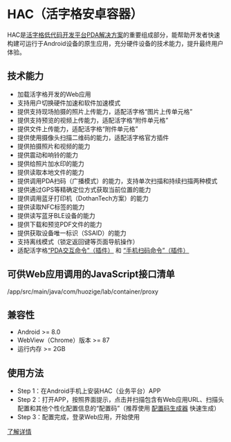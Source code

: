 # HAC（活字格安卓容器）
HAC是[活字格低代码开发平台](https://www.grapecity.com.cn/solutions/huozige)[PDA解决方案](https://gcdn.grapecity.com.cn/forum.php?mod=viewthread&tid=153537&page=1&extra=#pid577272)的重要组成部分，能帮助开发者快速构建可运行于Android设备的原生应用，充分硬件设备的技术能力，提升最终用户体验。

## 技术能力
* 加载活字格开发的Web应用
* 支持用户切换硬件加速和软件加速模式
* 提供支持现场拍摄的照片上传能力，适配活字格“图片上传单元格”
* 提供支持预览的视频上传能力，适配活字格“附件单元格”
* 提供文件上传能力，适配活字格“附件单元格”
* 提供使用摄像头扫描二维码的能力，适配活字格官方插件
* 提供拍摄照片和视频的能力
* 提供震动和响铃的能力
* 提供给照片加水印的能力
* 提供读取本地文件的能力
* 提供调用PDA扫码（广播模式）的能力，支持单次扫描和持续扫描两种模式
* 提供通过GPS等精确定位方式获取当前位置的能力
* 提供调用蓝牙打印机（DothanTech方案）的能力
* 提供读取NFC标签的能力
* 提供读写蓝牙BLE设备的能力
* 提供下载和预览PDF文件的能力
* 提供获取设备唯一标识（SSAID）的能力
* 支持离线模式（锁定返回键等页面导航操作）
* 适配活字格[“PDA交互命令”（插件）](https://marketplace.grapecity.com.cn/ApplicationDetails?productID=SP2209070004&productDetailID=D2209070005) 和 [“手机扫码命令”（插件）](https://marketplace.grapecity.com.cn/ApplicationDetails?productID=SP2104270020&productDetailID=D2206270041&tabName=Tabs_detail)

## 可供Web应用调用的JavaScript接口清单
/app/src/main/java/com/huozige/lab/container/proxy

## 兼容性
* Android >= 8.0
* WebView（Chrome）版本 >= 87
* 运行内存 >= 2GB

## 使用方法
- Step 1：在Android手机上安装HAC（业务平台）APP
- Step 2：打开APP，按照界面提示，点击并扫描包含有Web应用URL、扫描头配置和其他个性化配置信息的“配置码”（推荐使用 [配置码生成器](https://hac.app.hzgcloud.cn/config) 快速生成）
- Step 3：配置完成，登录Web应用，开始使用

[了解详情](https://gcdn.grapecity.com.cn/forum.php?mod=viewthread&tid=153537&extra=page%3D1)
